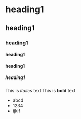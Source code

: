 # heading1
## heading1
### heading1
#### heading1
#### heading1
##### heading1
This is  *italics* text
This is **bold** text
- abcd
- 1234
- ijklf
